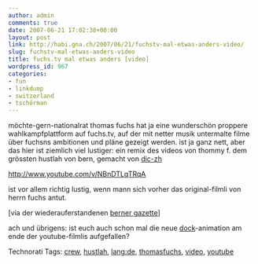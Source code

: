 ```yaml
---
author: admin
comments: true
date: 2007-06-21 17:02:38+00:00
layout: post
link: http://habi.gna.ch/2007/06/21/fuchstv-mal-etwas-anders-video/
slug: fuchstv-mal-etwas-anders-video
title: fuchs.tv mal etwas anders [video]
wordpress_id: 967
categories:
- fun
- linkdump
- switzerland
- tschörman
---
```


möchte-gern-nationalrat thomas fuchs hat ja eine wunderschön proppere wahlkampfplattform auf fuchs.tv, auf der mit netter musik untermalte filme über fuchsns ambitionen und pläne gezeigt werden. ist ja ganz nett, aber das hier ist ziemlich viel lustiger: ein remix des videos von thommy f. dem grössten hustlah von bern, gemacht von [dic-zh](http://www.dic-zh.com)

http://www.youtube.com/v/NBnDTLqTRqA

ist vor allem richtig lustig, wenn mann sich vorher das original-filmli von herrn fuchs antut.

[via der wiederauferstandenen [berner gazette](http://www.bernergazette.ch/archives/002193.html)]

ach und übrigens: ist euch auch schon mal die neue [dock](http://en.wikipedia.org/wiki/Dock_(computing))-animation am ende der youtube-filmlis aufgefallen?





Technorati Tags: [crew](http://www.technorati.com/tag/crew), [hustlah](http://www.technorati.com/tag/hustlah), [lang:de](http://www.technorati.com/tag/lang:de), [thomasfuchs](http://www.technorati.com/tag/thomasfuchs), [video](http://www.technorati.com/tag/video), [youtube](http://www.technorati.com/tag/youtube)




